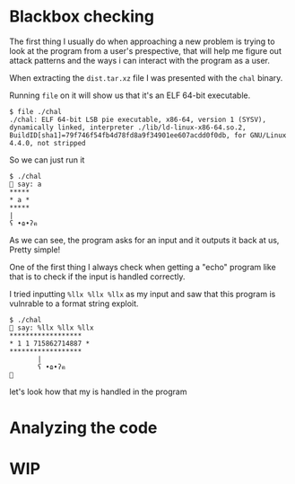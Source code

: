 
# Blackbox checking

The first thing I usually do when approaching a new problem is trying to look at the program from a user's prespective, that will help me figure out attack patterns and the ways i can interact with the program as a user.

When extracting the `dist.tar.xz` file I was presented with the `chal` binary.

Running `file` on it will show us that it's an ELF 64-bit executable.

```
$ file ./chal
./chal: ELF 64-bit LSB pie executable, x86-64, version 1 (SYSV), dynamically linked, interpreter ./lib/ld-linux-x86-64.so.2, BuildID[sha1]=79f746f54fb4d78fd8a9f34901ee607acdd0f0db, for GNU/Linux 4.4.0, not stripped
```

So we can just run it

```
$ ./chal
🧸 say: a
*****
* a *
*****
|
ʕ •ɷ•ʔฅ
```

As we can see, the program asks for an input and it outputs it back at us, Pretty simple!

One of the first thing I always check when getting a "echo" program like that is to check if the input is handled correctly.

I tried inputting `%llx %llx %llx` as my input and saw that this program is vulnrable to a format string exploit.

```
$ ./chal
🧸 say: %llx %llx %llx
******************
* 1 1 715862714887 *
******************
       |
       ʕ •ɷ•ʔฅ
🧸
```

let's look how that my is handled in the program

# Analyzing the code

# WIP